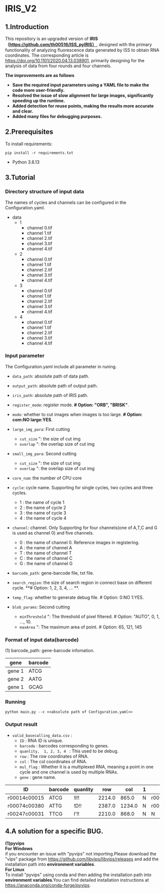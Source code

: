 # IRIS_V2
## 1.Introduction
This repository is an upgraded version of **IRIS（https://github.com/th00516/ISS_pyIRIS）**, designed with the primary functionality of analyzing fluorescence data generated by ISS to obtain RNA coordinates.
The corresponding article is https://doi.org/10.1101/2020.04.13.038901, primarily designing for the analysis of data from four rounds and four channels.  

**The improvements are as follows**
- **Save the required input parameters using a YAML file to make the code more user-friendly.**
- **Resolved the issue of slow alignment for large images, significantly speeding up the runtime.**
- **Added detection for reuse points, making the results more accurate and clear.**
- **Added many files for debugging purposes.**
## 2.Prerequisites
To install requirements:  
```
pip install -r requirements.txt
```  
- Python 3.8.13  
## 3.Tutorial
### Directory structure of input data
The names of cycles and channels can be configured in the Configuration.yaml.
- data
  - 1 
    - channel 0.tif
    - channel 1.tif
    - channel 2.tif
    - channel 3.tif
    - channel 4.tif
  - 2 
    - channel 0.tif
    - channel 1.tif
    - channel 2.tif
    - channel 3.tif
    - channel 4.tif
  - 3
    - channel 0.tif
    - channel 1.tif
    - channel 2.tif
    - channel 3.tif
    - channel 4.tif
  - 4
    - channel 0.tif
    - channel 1.tif
    - channel 2.tif
    - channel 3.tif
    - channel 4.tif
### Input parameter  

The Configuration.yaml include all parameter in runing. 

- `data_path`: absolute path of data path.

- `output_path`: absolute path of output path.
  
- `iris_path`: absolute path of IRIS path.

- `register_mode`: register mode. **# Option: "ORB", "BRISK"**.

- `mode`: whether to cut images when images is too large. **# Option: com:NO large:YES**.

- `large_img_para`: First cutting
  - `cut_size` ": the size of cut img
  - `overlap` ": the overlap size of cut img

- `small_img_para`: Second cutting
  - `cut_size` ": the size of cut img
  - `overlap` ": the overlap size of cut img

- `core_num`: the number of CPU core

- `cycle`: cycle name. Supporting for single cycles, two cycles and three cycles.
  - 1 : the name of cycle 1
  - 2 : the name of cycle 2
  - 3 : the name of cycle 3
  - 4 : the name of cycle 4

- `channel`: channel. Only Supporting for four channels(one of A,T,C and G is used as channel 0) and five channels.
  - 0 : the name of channel 0. Reference images in registering.
  - A : the name of channel A
  - T : the name of channel T
  - C : the name of channel C
  - G : the name of channel G
  
- `barcode_path`: gene-barcode file, txt file.

- `search_region`: the size of search region  in connect base on different cycle. **# Option: 1, 2, 3, 4, ... **.

- `temp_flag`: whether to generate debug file. # Option: 0:NO 1:YES.

- `blob_params`: Second cutting
  - `minThreshold` ": The threshold of pixel filtered. # Option: "AUTO", 0, 1, ..., 10.
  - `maxArea` ": The maximum area of point. # Option: 65, 121, 145

### Format of input data(barcode)
(1) barcode_path: gene-barcode infomation. 
<div align="center">
  
| gene | barcode |
| ------- | ------- |
| gene 1 | ATCG |
| gene 2 | AATG |
| gene 1 | GCAG |

</div>  

### Running
```
python main.py --c <<absolute path of Configuration.yaml>>
```
### Output result
- `valid_basecalling_data.csv` :
  - `ID` : RNA ID is unique.
  - `barcode` : barcodes corresponding to genes.
  - `quanlity,  1, 2, 3, 4 ` : This used to be debug.
  - `row` : The row coordinates of RNA.
  - `col` : The col coordinates of RNA.
  - `mul_flag` : Whether it is a multiplexed RNA, meaning a point in one cycle and one channel is used by multiple RNAs.
  - `gene` : gene name.
<div align="center">
  
| ID | barcode | quanlity | row | col | 1 | 2 | 3 | 4 | mul_flag | gene |
| ------- | ------- | ------- | ------- | ------- | ------- | ------- | ------- | ------- | ------- | ------- |
| r00014c00015 | ATCG | !I!! | 2214.0 | 865.0 | N | r00014c00015 | N | N | 0 | Cdhr1 |
| r00074c00380 | ATTG | !D!! | 2387.0 | 1234.0 | N | r00351c00384 | N | N | 1 | Cdhr1 |
| r00247c00031 | TTCG | I'!! | 2210.0 | 868.0 | N | N | N | N | 0 | Cdhr2 |

</div>  


## 4.A solution for a specific BUG.
**(1)pyvips**  
**For Windows**  
  if you encounter an issue with "pyvips" not importing.Please download the "vips"  package from https://github.com/libvips/libvips/releases and add the installation path into **environment variables**.  
**For Linux**  
  To install "pyvips" using conda and then adding the installation path into **environment variables**.You can find detailed installation instructions at https://anaconda.org/conda-forge/pyvips.  


